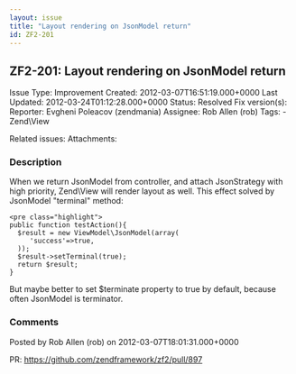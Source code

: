 ```yaml
---
layout: issue
title: "Layout rendering on JsonModel return"
id: ZF2-201
---
```


ZF2-201: Layout rendering on JsonModel return
---------------------------------------------

 Issue Type: Improvement Created: 2012-03-07T16:51:19.000+0000 Last Updated: 2012-03-24T01:12:28.000+0000 Status: Resolved Fix version(s): 
 Reporter:  Evgheni Poleacov (zendmania)  Assignee:  Rob Allen (rob)  Tags: - Zend\\View
 
 Related issues: 
 Attachments: 
### Description

When we return JsonModel from controller, and attach JsonStrategy with high priority, Zend\\View will render layout as well. This effect solved by JsonModel "terminal" method:

 
    <pre class="highlight">
    public function testAction(){
      $result = new ViewModel\JsonModel(array(
         'success'=>true,
      ));
      $result->setTerminal(true);
      return $result;
    }


But maybe better to set $terminate property to true by default, because often JsonModel is terminator.

 

 

### Comments

Posted by Rob Allen (rob) on 2012-03-07T18:01:31.000+0000

PR: <https://github.com/zendframework/zf2/pull/897>

 

 